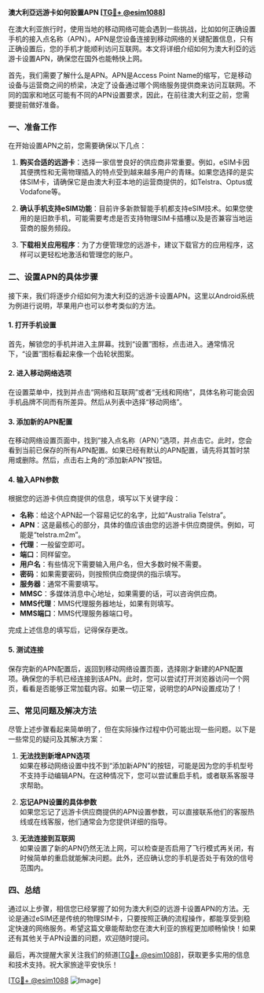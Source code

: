 **澳大利亞远游卡如何設置APN [[TG💪+ @esim1088](https://t.me/s/esim1088)]**

在澳大利亚旅行时，使用当地的移动网络可能会遇到一些挑战，比如如何正确设置手机的接入点名称（APN）。APN是您设备连接到移动网络的关键配置信息，只有正确设置后，您的手机才能顺利访问互联网。本文将详细介绍如何为澳大利亞的远游卡设置APN，确保您在国外也能畅快上网。

首先，我们需要了解什么是APN。APN是Access Point Name的缩写，它是移动设备与运营商之间的桥梁，决定了设备通过哪个网络服务提供商来访问互联网。不同的国家和地区可能有不同的APN设置要求，因此，在前往澳大利亚之前，您需要提前做好准备。

### 一、准备工作

在开始设置APN之前，您需要确保以下几点：

1. **购买合适的远游卡**：选择一家信誉良好的供应商非常重要。例如，eSIM卡因其便携性和无需物理插入的特点受到越来越多用户的青睐。如果您选择的是实体SIM卡，请确保它是由澳大利亚本地的运营商提供的，如Telstra、Optus或Vodafone等。

2. **确认手机支持eSIM功能**：目前许多新款智能手机都支持eSIM技术。如果您使用的是旧款手机，可能需要考虑是否支持物理SIM卡插槽以及是否兼容当地运营商的服务频段。

3. **下载相关应用程序**：为了方便管理您的远游卡，建议下载官方的应用程序，这样可以更轻松地激活和管理您的账户。

### 二、设置APN的具体步骤

接下来，我们将逐步介绍如何为澳大利亞的远游卡设置APN。这里以Android系统为例进行说明，苹果用户也可以参考类似的方法。

#### 1. 打开手机设置

首先，解锁您的手机并进入主屏幕。找到“设置”图标，点击进入。通常情况下，“设置”图标看起来像一个齿轮状图案。

#### 2. 进入移动网络选项

在设置菜单中，找到并点击“网络和互联网”或者“无线和网络”，具体名称可能会因手机品牌不同而有所差异。然后从列表中选择“移动网络”。

#### 3. 添加新的APN配置

在移动网络设置页面中，找到“接入点名称（APN）”选项，并点击它。此时，您会看到当前已保存的所有APN配置。如果已经有默认的APN配置，请先将其暂时禁用或删除。然后，点击右上角的“添加新APN”按钮。

#### 4. 输入APN参数

根据您的远游卡供应商提供的信息，填写以下关键字段：

- **名称**：给这个APN起一个容易记忆的名字，比如“Australia Telstra”。
- **APN**：这是最核心的部分，具体的值应该由您的远游卡供应商提供。例如，可能是“telstra.m2m”。
- **代理**：一般留空即可。
- **端口**：同样留空。
- **用户名**：有些情况下需要输入用户名，但大多数时候不需要。
- **密码**：如果需要密码，则按照供应商提供的指示填写。
- **服务器**：通常不需要填写。
- **MMSC**：多媒体消息中心地址，如果需要的话，可以咨询供应商。
- **MMS代理**：MMS代理服务器地址，如果有则填写。
- **MMS端口**：MMS代理服务器端口号。

完成上述信息的填写后，记得保存更改。

#### 5. 测试连接

保存完新的APN配置后，返回到移动网络设置页面，选择刚才新建的APN配置项。确保您的手机已经连接到该APN。此时，您可以尝试打开浏览器访问一个网页，看看是否能够正常加载内容。如果一切正常，说明您的APN设置成功了！

### 三、常见问题及解决方法

尽管上述步骤看起来简单明了，但在实际操作过程中仍可能出现一些问题。以下是一些常见的疑问及其解决方案：

1. **无法找到新增APN选项**  
   如果在移动网络设置中找不到“添加新APN”的按钮，可能是因为您的手机型号不支持手动编辑APN。在这种情况下，您可以尝试重启手机，或者联系客服寻求帮助。

2. **忘记APN设置的具体参数**  
   如果您忘记了远游卡供应商提供的APN设置参数，可以直接联系他们的客服热线或在线客服，他们通常会为您提供详细的指导。

3. **无法连接到互联网**  
   如果设置了新的APN仍然无法上网，可以检查是否启用了飞行模式再关闭，有时候简单的重启就能解决问题。此外，还应确认您的手机是否处于有效的信号范围内。

### 四、总结

通过以上步骤，相信您已经掌握了如何为澳大利亞的远游卡设置APN的方法。无论是通过eSIM还是传统的物理SIM卡，只要按照正确的流程操作，都能享受到稳定快速的网络服务。希望这篇文章能帮助您在澳大利亚的旅程更加顺畅愉快！如果还有其他关于APN设置的问题，欢迎随时提问。

最后，再次提醒大家关注我们的频道[[TG💪+ @esim1088](https://t.me/s/esim1088)]，获取更多实用的信息和技术支持。祝大家旅途平安快乐！

[[TG💪+ @esim1088](https://t.me/s/esim1088) ![Image](https://i.postimg.cc/4NQfJmqS/Snipaste-2025-05-13-00-14-12.png)]